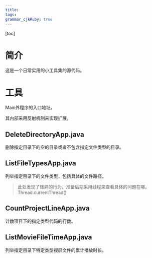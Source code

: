 ```yaml
---
title: 
tags: 
grammar_cjkRuby: true
---
```


[toc]

# 简介

这是一个日常实用的小工具集的源代码。

# 工具

Main外程序的入口地址。

其内部采用反射机制来实现扩展。

## DeleteDirectoryApp.java

删除指定目录下的空的目录或者不包含指定文件类型的目录。

## ListFileTypesApp.java

列举指定目录下的文件类型，包括具体的文件路径。

> 此处发现了怪异的行为，准备后期采用线程来查看具体的问题在哪。Thread.currentThread()

## CountProjectLineApp.java

计数项目下的指定类型代码的行数。

## ListMovieFileTimeApp.java

列举指定目录下特定类型视屏文件的累计播放时长。